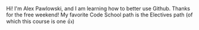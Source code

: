 Hi! I'm Alex Pawlowski, and I am learning how to better use Github. Thanks for the free weekend!
My favorite Code School path is the Electives path (of which this course is one :+1:)
